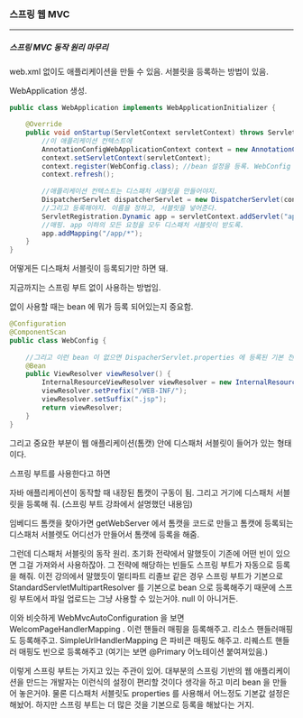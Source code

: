 <h3>스프링 웹 MVC</h3>
<hr/>
<h5>스프링 MVC 동작 원리 마무리</h5>

web.xml 없이도 애플리케이션을 만들 수 있음. 서블릿을 등록하는 방법이 있음.

WebApplication 생성.

```java
public class WebApplication implements WebApplicationInitializer {

    @Override
    public void onStartup(ServletContext servletContext) throws ServletException {
        //이 애플리케이션 컨텍스트에
        AnnotationConfigWebApplicationContext context = new AnnotationConfigWebApplicationContext();
        context.setServletContext(servletContext);
        context.register(WebConfig.class); //bean 설정을 등록. WebConfig 사용할거야.
        context.refresh();
        
        //애플리케이션 컨텍스트는 디스패처 서블릿을 만들어야지.
        DispatcherServlet dispatcherServlet = new DispatcherServlet(context); //여기에 위에서 만든것을 주면 돼.
        //그리고 등록해야지. 이름을 정하고, 서블릿을 넣어준다.
        ServletRegistration.Dynamic app = servletContext.addServlet("app", dispatcherServlet);
        //매핑. app 이하의 모든 요청을 모두 디스패처 서블릿이 받도록.
        app.addMapping("/app/*");
    }
}
```

어떻게든 디스패처 서블릿이 등록되기만 하면 돼.

지금까지는 스프링 부트 없이 사용하는 방법임.

없이 사용할 때는 bean 에 뭐가 등록 되어있는지 중요함.

```java
@Configuration
@ComponentScan
public class WebConfig {
    
    //그리고 이런 bean 이 없으면 DispacherServlet.properties 에 등록된 기본 전략이 사용된다. 가 중요함.
    @Bean
    public ViewResolver viewResolver() {
        InternalResourceViewResolver viewResolver = new InternalResourceViewResolver();
        viewResolver.setPrefix("/WEB-INF/");
        viewResolver.setSuffix(".jsp"); 
        return viewResolver;
    }
}
```

그리고 중요한 부분이 웹 애플리케이션(톰캣) 안에 디스패처 서블릿이 들어가 있는 형태이다.

스프링 부트를 사용한다고 하면

자바 애플리케이션이 동작할 때 내장된 톰캣이 구동이 됨. 그리고 거기에 디스패처 서블릿을 등록해 줘.  (스프링 부트 강좌에서 설명했던 내용임)

임베디드 톰캣을 찾아가면 getWebServer 에서 톰캣을 코드로 만들고 톰캣에 등록되는 디스패처 서블렛도 어디선가 만들어서 톰캣에 등록을 해줌. 

그런데 디스패처 서블릿의 동작 원리. 초기화 전략에서 말했듯이 기존에 어떤 빈이 있으면 그걸 가져와서 사용하잖아. 그 전략에 해당하는 빈들도 스프링 부트가 자동으로 등록을 해줘. 이전 강의에서 말했듯이 멀티파트 리졸브 같은 경우 스프링 부트가 기본으로 StandardServletMultipartResolver 를 기본으로 bean 으로 등록해주기 때문에 스프링 부트에서 파일 업로드는 그냥 사용할 수 있는거야.  null 이 아니거든.

이와 비슷하게 WebMvcAutoConfiguration 을 보면 WelcomPageHandlerMapping . 이런 핸들러 매핑을 등록해주고. 리소스 핸들러매핑도 등록해주고. SimpleUrlHandlerMapping 은 파비콘 매핑도 해주고. 리퀘스트 핸들러 매핑도 빈으로 등록해주고 (여기는 보면 @Primary 어노테이션 붙여져있음.)

이렇게 스프링 부트는 가지고 있는 주관이 있어. 대부분의 스프링 기반의 웹 애플리케이션을 만드는 개발자는 이런식의 설정이 편리할 것이다 생각을 하고 미리 bean 을 만들어 놓은거야. 물론 디스패처 서블릿도 properties 를 사용해서 어느정도 기본값 설정은 해놨어. 하지만 스프링 부트는 더 많은 것을 기본으로 등록을 해놨다는 거지. 